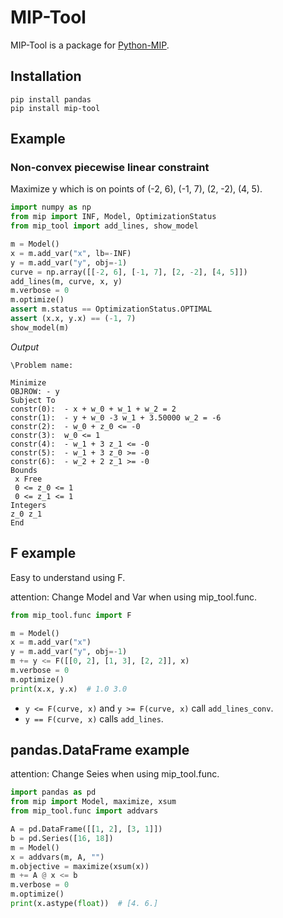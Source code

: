 # MIP-Tool

MIP-Tool is a package for [Python-MIP](https://www.python-mip.com/).

## Installation

```
pip install pandas
pip install mip-tool
```

## Example

### Non-convex piecewise linear constraint

Maximize y which is on points of (-2, 6), (-1, 7), (2, -2), (4, 5).

```python
import numpy as np
from mip import INF, Model, OptimizationStatus
from mip_tool import add_lines, show_model

m = Model()
x = m.add_var("x", lb=-INF)
y = m.add_var("y", obj=-1)
curve = np.array([[-2, 6], [-1, 7], [2, -2], [4, 5]])
add_lines(m, curve, x, y)
m.verbose = 0
m.optimize()
assert m.status == OptimizationStatus.OPTIMAL
assert (x.x, y.x) == (-1, 7)
show_model(m)
```

*Output*

```
\Problem name: 

Minimize
OBJROW: - y
Subject To
constr(0):  - x + w_0 + w_1 + w_2 = 2
constr(1):  - y + w_0 -3 w_1 + 3.50000 w_2 = -6
constr(2):  - w_0 + z_0 <= -0
constr(3):  w_0 <= 1
constr(4):  - w_1 + 3 z_1 <= -0
constr(5):  - w_1 + 3 z_0 >= -0
constr(6):  - w_2 + 2 z_1 >= -0
Bounds
 x Free
 0 <= z_0 <= 1
 0 <= z_1 <= 1
Integers
z_0 z_1 
End
```

## F example

Easy to understand using F.

attention: Change Model and Var when using mip_tool.func.

```python
from mip_tool.func import F

m = Model()
x = m.add_var("x")
y = m.add_var("y", obj=-1)
m += y <= F([[0, 2], [1, 3], [2, 2]], x)
m.verbose = 0
m.optimize()
print(x.x, y.x)  # 1.0 3.0
```

- `y <= F(curve, x)` and `y >= F(curve, x)` call `add_lines_conv`.
- `y == F(curve, x)` calls `add_lines`.


## pandas.DataFrame example

attention: Change Seies when using mip_tool.func.

```python
import pandas as pd
from mip import Model, maximize, xsum
from mip_tool.func import addvars

A = pd.DataFrame([[1, 2], [3, 1]])
b = pd.Series([16, 18])
m = Model()
x = addvars(m, A, "")
m.objective = maximize(xsum(x))
m += A @ x <= b
m.verbose = 0
m.optimize()
print(x.astype(float))  # [4. 6.]
```
